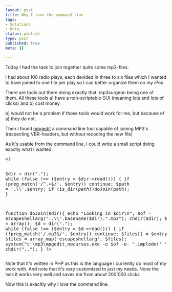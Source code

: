 ```yaml
---
layout: post
title: Why I love the command line
tags:
- Solutions
- Unix
status: publish
type: post
published: true
meta: {}

---
```

<p>Today I had the task to join together quite some mp3-files.</p>
<p>I had about 100 radio plays, each devided in three to six files which I wanted to have joined to one file per play so I can better organize them on my iPod</p>
<p>There are tools out there doing exactly that. mp3surgeon being one of them. All these tools a) have a non-scriptable GUI (meaning lots and lots of clicks) and b) cost money</p>
<p>b) would not be a pronlem if those tools would work for me, but because of a) they do not.</p>
<p>Then I found <a href="http://www.mpgedit.org/mpgedit/">mpgedit</a> a command line tool capable of joining MP3's (respecting VBR-headers, but without recoding the new file)</p>
<p>As it's usable from the command line, I could write a small script doing exactly what I wanted:</p>
<pre class="code">
&lt;?

$dir = dir(".");
while (false !== ($entry = $dir->read())) {
	if (preg_match('/^\.+$/', $entry)) continue;
	$path = '.\\'.$entry;
	if (is_dir($path))
 	    doJoin($path);
}

function doJoin($dir){
	echo "Looking in $dir\n";
	$of = escapeshellarg("..\\".basename($dir).".mp3");
	chdir($dir);
	$files = array();
	$d = dir(".");
	while (false !== ($entry = $d->read())) {
	   if (!preg_match('/\.mp3$/', $entry)) continue;
	   $files[] = $entry;
	}
	$d->close();
	sort($files);
	$files = array_map('escapeshellarg', $files);
	system("c:\mp3\mpgedit_nocurses.exe -o $of -e- ".implode(' ', $files));
	chdir("..");
}
?&gt;
</pre>
<p>Note that it's written in PHP as this is the language I currently do most of my work with. And note that it's very customized to just my needs. None the less it works very well and saves me from about 200'000 clicks</p>
<p>Now this is exacltly why I love the command line.</p>
